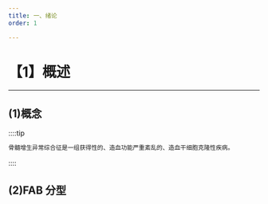 ```yaml
---
title: 一、绪论
order: 1

---
```


# 【1】概述

<kaodian :text="'血液学检验记忆卡'" />

<!-- ###### 第二十一章 骨髓增生异常综合征及其实验诊断

> 临床血液学检验 -->

<beitiX/>

---

## (1)概念

<son :text="'血液学检验记忆卡'" text1="(1)概念" :textOption="[['熟练掌握','基础知识','相关专业知识'],['熟练掌握','基础知识','相关专业知识'],['熟练掌握','基础知识','相关专业知识']]" />

::::tip

```js
骨髓增生异常综合征是一组获得性的、造血功能严重紊乱的、造血干细胞克隆性疾病。
```

::::

## (2)FAB 分型

<son :text="'血液学检验记忆卡'" text1="(2)FAB分型" :textOption="[['熟练掌握','相关专业知识','专业知识'],['熟练掌握','相关专业知识','专业知识'],['熟练掌握','相关专业知识','专业知识']]" />
